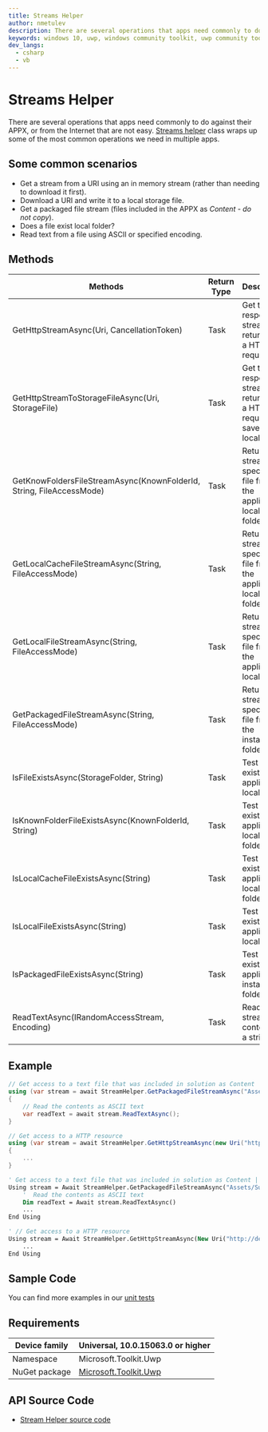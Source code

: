 ```yaml
---
title: Streams Helper
author: nmetulev
description: There are several operations that apps need commonly to do against their APPX, or from the Internet that are not easy.  This helper class wraps up some of the most common operations we need in multiple apps.
keywords: windows 10, uwp, windows community toolkit, uwp community toolkit, uwp toolkit, Streams
dev_langs:
  - csharp
  - vb
---
```


# Streams Helper

There are several operations that apps need commonly to do against their APPX, or from the Internet that are not easy.  [Streams helper](https://docs.microsoft.com/dotnet/api/microsoft.toolkit.uwp.helpers.streamhelper) class wraps up some of the most common operations we need in multiple apps.

## Some common scenarios

* Get a stream from a URI using an in memory stream (rather than needing to download it first).
* Download a URI and write it to a local storage file.
* Get a packaged file stream (files included in the APPX as *Content - do not copy*).
* Does a file exist local folder?
* Read text from a file using ASCII or specified encoding.

## Methods

|                               Methods                                |        Return Type        |                                    Description                                     |
|----------------------------------------------------------------------|---------------------------|------------------------------------------------------------------------------------|
|              GetHttpStreamAsync(Uri, CancellationToken)              | Task<IRandomAccessStream> |               Get the response stream returned by a HTTP get request               |
|          GetHttpStreamToStorageFileAsync(Uri, StorageFile)           |           Task            | Get the response stream returned by a HTTP get request and save it to a local file |
| GetKnowFoldersFileStreamAsync(KnownFolderId, String, FileAccessMode) | Task<IRandomAccessStream> |    Return a stream to a specified file from the application local cache folder     |
|         GetLocalCacheFileStreamAsync(String, FileAccessMode)         | Task<IRandomAccessStream> |    Return a stream to a specified file from the application local cache folder     |
|           GetLocalFileStreamAsync(String, FileAccessMode)            | Task<IRandomAccessStream> |       Return a stream to a specified file from the application local folder        |
|          GetPackagedFileStreamAsync(String, FileAccessMode)          | Task<IRandomAccessStream> |          Return a stream to a specified file from the installation folder          |
|               IsFileExistsAsync(StorageFolder, String)               |        Task<bool>         |               Test if a file exists in the application local folder                |
|         IsKnownFolderFileExistsAsync(KnownFolderId, String)          |        Task<bool>         |            Test if a file exists in the application local cache folder             |
|                 IsLocalCacheFileExistsAsync(String)                  |        Task<bool>         |            Test if a file exists in the application local cache folder             |
|                    IsLocalFileExistsAsync(String)                    |        Task<bool>         |               Test if a file exists in the application local folder                |
|                  IsPackagedFileExistsAsync(String)                   |        Task<bool>         |            Test if a file exists in the application installation folder            |
|             ReadTextAsync(IRandomAccessStream, Encoding)             |       Task<string>        |                          Read stream content as a string                           |

## Example

```csharp
// Get access to a text file that was included in solution as Content | do not copy local
using (var stream = await StreamHelper.GetPackagedFileStreamAsync("Assets/Sub/test.txt"))
{
    // Read the contents as ASCII text
    var readText = await stream.ReadTextAsync();
}

// Get access to a HTTP resource
using (var stream = await StreamHelper.GetHttpStreamAsync(new Uri("http://dev.windows.com")))
{
    ...
}
```
```vb
' Get access to a text file that was included in solution as Content | do not copy local
Using stream = Await StreamHelper.GetPackagedFileStreamAsync("Assets/Sub/test.txt")
    '  Read the contents as ASCII text
    Dim readText = Await stream.ReadTextAsync()
    ...
End Using

' // Get access to a HTTP resource
Using stream = Await StreamHelper.GetHttpStreamAsync(New Uri("http://dev.windows.com"))
    ...
End Using
```

## Sample Code

You can find more examples in our [unit tests](https://github.com/Microsoft/WindowsCommunityToolkit//blob/master/UnitTests/Helpers/Test_StreamHelper.cs)

## Requirements

| Device family | Universal, 10.0.15063.0 or higher |
| --- | --- |
| Namespace | Microsoft.Toolkit.Uwp |
| NuGet package | [Microsoft.Toolkit.Uwp](https://www.nuget.org/packages/Microsoft.Toolkit.Uwp/) |

## API Source Code

* [Stream Helper source code](https://github.com/Microsoft/WindowsCommunityToolkit//blob/master/Microsoft.Toolkit.Uwp/Helpers/StreamHelper.cs)
